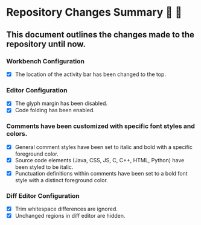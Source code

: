# Repository Changes Summary :tada: :tada:

## This document outlines the changes made to the repository until now.

### Workbench Configuration

  - [x] The location of the activity bar has been changed to the top.
### Editor Configuration

  - [x] The glyph margin has been disabled.
  - [x] Code folding has been enabled.
### Comments have been customized with specific font styles and colors.

  - [x] General comment styles have been set to italic and bold with a specific foreground color.
  - [x] Source code elements (Java, CSS, JS, C, C++, HTML, Python) have been styled to be italic.
  - [x] Punctuation definitions within comments have been set to a bold font style with a distinct foreground color.
### Diff Editor Configuration

  - [x] Trim whitespace differences are ignored.
  - [x] Unchanged regions in diff editor are hidden.
